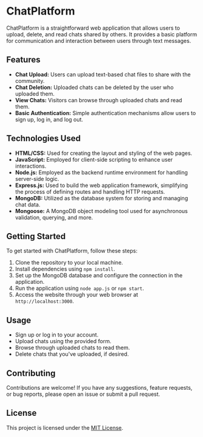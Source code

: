 # ChatPlatform

ChatPlatform is a straightforward web application that allows users to upload, delete, and read chats shared by others. It provides a basic platform for communication and interaction between users through text messages.

## Features

- **Chat Upload:** Users can upload text-based chat files to share with the community.
- **Chat Deletion:** Uploaded chats can be deleted by the user who uploaded them.
- **View Chats:** Visitors can browse through uploaded chats and read them.
- **Basic Authentication:** Simple authentication mechanisms allow users to sign up, log in, and log out.

## Technologies Used

- **HTML/CSS:** Used for creating the layout and styling of the web pages.
- **JavaScript:** Employed for client-side scripting to enhance user interactions.
- **Node.js:** Employed as the backend runtime environment for handling server-side logic.
- **Express.js:** Used to build the web application framework, simplifying the process of defining routes and handling HTTP requests.
- **MongoDB:** Utilized as the database system for storing and managing chat data.
- **Mongoose:** A MongoDB object modeling tool used for asynchronous validation, querying, and more.

## Getting Started

To get started with ChatPlatform, follow these steps:

1. Clone the repository to your local machine.
2. Install dependencies using `npm install`.
3. Set up the MongoDB database and configure the connection in the application.
4. Run the application using `node app.js` or `npm start`.
5. Access the website through your web browser at `http://localhost:3000`.

## Usage

- Sign up or log in to your account.
- Upload chats using the provided form.
- Browse through uploaded chats to read them.
- Delete chats that you've uploaded, if desired.

## Contributing

Contributions are welcome! If you have any suggestions, feature requests, or bug reports, please open an issue or submit a pull request.

## License

This project is licensed under the [MIT License](LICENSE).
